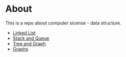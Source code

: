 # About
This is a repo about computer sicense - data structure.

- [Linked List](https://github.com/kun-dev/cs/blob/master/data_structure/Linked_List/readme.md)
- [Stack and Queue](https://github.com/kun-dev/cs/blob/master/data_structure/Stack_Queue/readme.md)
- [Tree and Graph](https://github.com/kun-dev/cs/blob/master/data_structure/tree_graph/readme.md)
- [Graphs](https://github.com/kun-dev/cs/blob/master/data_structure/Graphs/readme.md)